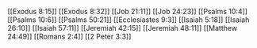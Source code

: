 [[Exodus 8:15]]
[[Exodus 8:32]]
[[Job 21:11]]
[[Job 24:23]]
[[Psalms 10:4]]
[[Psalms 10:6]]
[[Psalms 50:21]]
[[Ecclesiastes 9:3]]
[[Isaiah 5:18]]
[[Isaiah 26:10]]
[[Isaiah 57:11]]
[[Jeremiah 42:15]]
[[Jeremiah 48:11]]
[[Matthew 24:49]]
[[Romans 2:4]]
[[2 Peter 3:3]]
